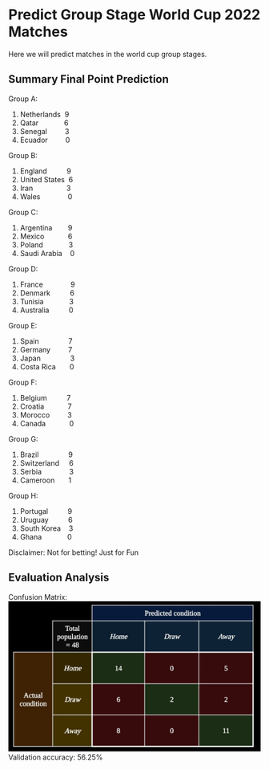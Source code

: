 Predict Group Stage World Cup 2022 Matches
===============
Here we will predict matches in the world cup group stages.

**Summary Final Point Prediction**
---------------
Group A:
1. Netherlands&nbsp;&nbsp;9
2. Qatar&nbsp;&nbsp;&nbsp;&nbsp;&nbsp;&nbsp;&nbsp;&nbsp;&nbsp;&nbsp;&nbsp;&nbsp;&nbsp;6
3. Senegal&nbsp;&nbsp;&nbsp;&nbsp;&nbsp;&nbsp;&nbsp;&nbsp;&nbsp;3
4. Ecuador&nbsp;&nbsp;&nbsp;&nbsp;&nbsp;&nbsp;&nbsp;&nbsp;&nbsp;0

Group B:
1. England&nbsp;&nbsp;&nbsp;&nbsp;&nbsp;&nbsp;&nbsp;&nbsp;&nbsp;&nbsp;9
2. United States&nbsp;&nbsp;6
3. Iran&nbsp;&nbsp;&nbsp;&nbsp;&nbsp;&nbsp;&nbsp;&nbsp;&nbsp;&nbsp;&nbsp;&nbsp;&nbsp;&nbsp;&nbsp;&nbsp;&nbsp;3
4. Wales&nbsp;&nbsp;&nbsp;&nbsp;&nbsp;&nbsp;&nbsp;&nbsp;&nbsp;&nbsp;&nbsp;&nbsp;&nbsp;&nbsp;0

Group C:
1. Argentina&nbsp;&nbsp;&nbsp;&nbsp;&nbsp;&nbsp;&nbsp;&nbsp;9
2. Mexico&nbsp;&nbsp;&nbsp;&nbsp;&nbsp;&nbsp;&nbsp;&nbsp;&nbsp;&nbsp;&nbsp;&nbsp;6
3. Poland&nbsp;&nbsp;&nbsp;&nbsp;&nbsp;&nbsp;&nbsp;&nbsp;&nbsp;&nbsp;&nbsp;&nbsp;&nbsp;3
4. Saudi Arabia&nbsp;&nbsp;&nbsp;&nbsp;0

Group D:
1. France&nbsp;&nbsp;&nbsp;&nbsp;&nbsp;&nbsp;&nbsp;&nbsp;&nbsp;&nbsp;&nbsp;&nbsp;&nbsp;&nbsp;9
2. Denmark&nbsp;&nbsp;&nbsp;&nbsp;&nbsp;&nbsp;&nbsp;&nbsp;&nbsp;&nbsp;6
3. Tunisia&nbsp;&nbsp;&nbsp;&nbsp;&nbsp;&nbsp;&nbsp;&nbsp;&nbsp;&nbsp;&nbsp;&nbsp;&nbsp;3
4. Australia&nbsp;&nbsp;&nbsp;&nbsp;&nbsp;&nbsp;&nbsp;&nbsp;&nbsp;&nbsp;0

Group E:
1. Spain&nbsp;&nbsp;&nbsp;&nbsp;&nbsp;&nbsp;&nbsp;&nbsp;&nbsp;&nbsp;&nbsp;&nbsp;&nbsp;&nbsp;&nbsp;7
2. Germany&nbsp;&nbsp;&nbsp;&nbsp;&nbsp;&nbsp;&nbsp;&nbsp;&nbsp;7
3. Japan&nbsp;&nbsp;&nbsp;&nbsp;&nbsp;&nbsp;&nbsp;&nbsp;&nbsp;&nbsp;&nbsp;&nbsp;&nbsp;&nbsp;&nbsp;3
4. Costa Rica&nbsp;&nbsp;&nbsp;&nbsp;&nbsp;&nbsp;&nbsp;0

Group F:
1. Belgium&nbsp;&nbsp;&nbsp;&nbsp;&nbsp;&nbsp;&nbsp;&nbsp;&nbsp;&nbsp;7
2. Croatia&nbsp;&nbsp;&nbsp;&nbsp;&nbsp;&nbsp;&nbsp;&nbsp;&nbsp;&nbsp;&nbsp;&nbsp;7
3. Morocco&nbsp;&nbsp;&nbsp;&nbsp;&nbsp;&nbsp;&nbsp;&nbsp;&nbsp;3
4. Canada&nbsp;&nbsp;&nbsp;&nbsp;&nbsp;&nbsp;&nbsp;&nbsp;&nbsp;&nbsp;&nbsp;&nbsp;0

Group G:
1. Brazil&nbsp;&nbsp;&nbsp;&nbsp;&nbsp;&nbsp;&nbsp;&nbsp;&nbsp;&nbsp;&nbsp;&nbsp;&nbsp;&nbsp;&nbsp;9
2. Switzerland&nbsp;&nbsp;&nbsp;&nbsp;&nbsp;6
3. Serbia&nbsp;&nbsp;&nbsp;&nbsp;&nbsp;&nbsp;&nbsp;&nbsp;&nbsp;&nbsp;&nbsp;&nbsp;&nbsp;&nbsp;3
4. Cameroon&nbsp;&nbsp;&nbsp;&nbsp;&nbsp;&nbsp;&nbsp;1

Group H:
1. Portugal&nbsp;&nbsp;&nbsp;&nbsp;&nbsp;&nbsp;&nbsp;&nbsp;&nbsp;&nbsp;9
2. Uruguay&nbsp;&nbsp;&nbsp;&nbsp;&nbsp;&nbsp;&nbsp;&nbsp;&nbsp;&nbsp;6
3. South Korea&nbsp;&nbsp;&nbsp;&nbsp;3
4. Ghana&nbsp;&nbsp;&nbsp;&nbsp;&nbsp;&nbsp;&nbsp;&nbsp;&nbsp;&nbsp;&nbsp;&nbsp;&nbsp;0


Disclaimer: Not for betting! Just for Fun

**Evaluation Analysis**
---------------
Confusion Matrix:
![alt text](https://github.com/ryanditadhi/Predict-FIFA-World-Cup-2022-Matches/blob/main/Group%20Stage%20World%20Cup%202022%20Matches/gs_confusionmatrix.jpg?raw=true)
Validation accuracy:
56.25%
